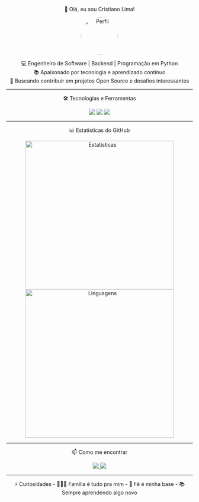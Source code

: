 <p align="center">
👋 Olá, eu sou Cristiano Lima!  

<p align="center">
  <img src="https://github.com/CrisPhyton/CrisPhyton/blob/main/Imagem%20do%20WhatsApp%20de%202025-02-06%20%C3%A0(s)%2007.28.44_36a7a8fc.jpg" alt="Perfil" width="100" style="border-radius:50%">
</p>

<p align="center">
  💻 Engenheiro de Software | Backend | Programação em Python  
  <br>
  📚 Apaixonado por tecnologia e aprendizado contínuo  
  <br>
  🎯 Buscando contribuir em projetos Open Source e desafios interessantes  
</p>

---
<p align="center">
 🛠️ Tecnologias e Ferramentas  
<p align="center">
  <img src="https://img.shields.io/badge/-Python-3776AB?style=for-the-badge&logo=Python&logoColor=white"/>
  <img src="https://img.shields.io/badge/-Git-F05032?style=for-the-badge&logo=git&logoColor=white"/>
  <img src="https://img.shields.io/badge/-VSCode-007ACC?style=for-the-badge&logo=visual-studio-code&logoColor=white"/>
</p>

---
<p align="center">
📊 Estatísticas do GitHub  
<p align="center">
  <img src="https://github-readme-stats.vercel.app/api?username=CrisPhyton&show_icons=true&theme=radical" alt="Estatísticas" width="400"/>
  <img src="https://github-readme-stats.vercel.app/api/top-langs/?username=CrisPhyton&layout=compact&theme=radical" alt="Linguagens" width="400"/>
</p>

---
<p align="center">
 📫 Como me encontrar  

<p align="center">
  <a href="https://www.linkedin.com/in/cristiano-lima-de-souza-575a74199">
    <img src="https://img.shields.io/badge/-LinkedIn-0077B5?style=for-the-badge&logo=LinkedIn&logoColor=white"/>
  </a>
  <a href="mailto:neuralcriativo@gmail.com">
    <img src="https://img.shields.io/badge/-Email-D14836?style=for-the-badge&logo=Gmail&logoColor=white"/>
  </a>
</p>

---
<p align="center">
 ⚡ Curiosidades  
- 👨‍👩‍👧 Família é tudo pra mim 
- 🙏 Fé é minha base   
- 📚 Sempre aprendendo algo novo  
